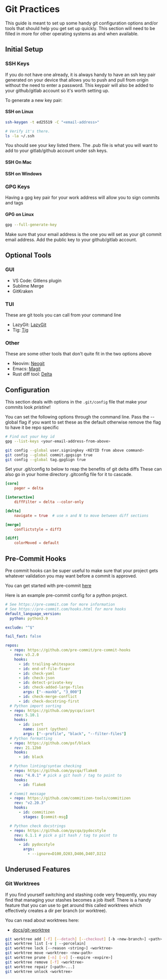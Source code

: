 # Git Practices

This guide is meant to set up some handy git configuration options and/or tools
that should help you get set up quickly. This section will need to be filled in
more for other operating systems as and when available.

## Initial Setup

### SSH Keys

If you do not have one already, it is always handy to have an ssh key pair
generated on your device that allows you to push and pull from origin without
the need to enter a password. This keypair will also be added to your
github/gitlab account so it's worth setting up.

To generate a new key pair:

#### SSH on Linux

```bash
ssh-keygen -t ed25519 -C "<email-address>"

# Verify it's there.
ls -la ~/.ssh
```

You should see your key listed there. The .pub file is what you will want to
add to your gitlab/github account under ssh keys.

#### SSH On Mac

#### SSH on Windows

### GPG Keys

Having a gpg key pair for your work address will allow you to sign commits and
tags

#### GPG on Linux

```bash
gpg --full-generate-key
```

Make sure that your email address is the one you will set as your git commit
email address. Add the public key to your github/gitlab account.

## Optional Tools

### GUI

- VS Code: Gitlens plugin
- Sublime Merge
- GitKraken

### TUI

These are git tools you can call from your command line

- LazyGit: [LazyGit](https://github.com/jesseduffield/lazygit)
- Tig: [Tig](https://jonas.github.io/tig/)

### Other

These are some other tools that don't quite fit in the two options above

- Neovim: [Neogit](https://github.com/TimUntersberger/neogit)
- Emacs: [Magit](https://magit.vc/)
- Rust diff tool: [Delta](https://github.com/dandavison/delta)

## Configuration

This section deals with options in the `.git/config` file that make your
commits look *pristine*!

You can set the following options through the command line. Pass the --global
flag if you want to set these as the default otherwise remove the flag to have
it be repo specific

```bash
# Find out your key id
gpg --list-keys <your-email-address-from-above>

git config --global user.signingkey <KEYID from above command>
git config --global commit.gpgsign true
git config --global tag.gpgSign true
```

Set your .git/config to below to reap the benefits of git delta diffs
These can also go in your home directory .gitconfig file for it to cascade.

```toml
[core]
    pager = delta

[interactive]
    diffFilter = delta --color-only

[delta]
    navigate = true  # use n and N to move between diff sections

[merge]
    conflictstyle = diff3

[diff]
    colorMoved = default
```

## Pre-Commit Hooks

Pre commit hooks can be super useful to make sure that your project gets
whatever validation you may want before a commit is approved.

You can get started with pre-commit [here](https://pre-commit.com/)

Here is an example pre-commit config for a python project.

```yaml
# See https://pre-commit.com for more information
# See https://pre-commit.com/hooks.html for more hooks
default_language_version:
  python: python3.9

exclude: "^$"

fail_fast: false

repos:
  - repo: https://github.com/pre-commit/pre-commit-hooks
    rev: v3.2.0
    hooks:
      - id: trailing-whitespace
      - id: end-of-file-fixer
      - id: check-yaml
      - id: check-json
      - id: detect-private-key
      - id: check-added-large-files
        args: ["--maxkb", "3_000"]
      - id: check-merge-conflict
      - id: check-docstring-first
  # Python import sorting
  - repo: https://github.com/pycqa/isort
    rev: 5.10.1
    hooks:
      - id: isort
        name: isort (python)
        args: ["--profile", "black", "--filter-files"]
  # Python formatting
  - repo: https://github.com/psf/black
    rev: 21.12b0
    hooks:
      - id: black

  # Python linting/syntax checking
  - repo: https://github.com/pycqa/flake8
    rev: "4.0.1" # pick a git hash / tag to point to
    hooks:
      - id: flake8

  # Commit message
  - repo: https://github.com/commitizen-tools/commitizen
    rev: "v2.20.3"
    hooks:
      - id: commitizen
        stages: [commit-msg]

  # Python check docstrings
  - repo: https://github.com/pycqa/pydocstyle
    rev: 6.1.1 # pick a git hash / tag to point to
    hooks:
      - id: pydocstyle
        args:
          - --ignore=D100,D203,D406,D407,D212
```

## Underused Features

### Git Worktrees

If you find yourself switching and stashing code very frequently, you may find
that managing your stashes becomes a job itself. There is a handy feature that
you can use to get around this called worktrees which effectively creates a dir
per branch (or worktree).

You can read about worktrees here:

- [docs/git-worktree](https://git-scm.com/docs/git-worktree)

```bash
git worktree add [-f] [--detach] [--checkout] [-b <new-branch>] <path>
git worktree list [-v | --porcelain]
git worktree lock [--reason <string>] <worktree>
git worktree move <worktree> <new-path>
git worktree prune [-n] [-v] [--expire <expire>]
git worktree remove [-f] <worktree>
git worktree repair [<path>...]
git worktree unlock <worktree>
```
